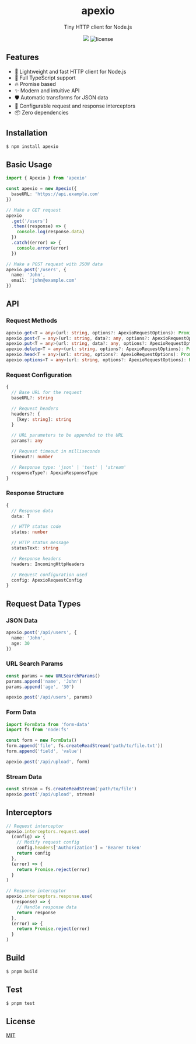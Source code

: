 <h1 align="center">apexio</h1>

<p align="center">Tiny HTTP client for Node.js</p>

<p align="center">
<img src="https://img.shields.io/npm/v/apexio?color=orange&label=version">
<img src="https://img.shields.io/github/license/alex8088/apexio?color=blue" alt="license" />
</p>

## Features

- 🚀 Lightweight and fast HTTP client for Node.js
- 💪 Full TypeScript support
- 🔥 Promise based
- ✨ Modern and intuitive API
- 🛡️ Automatic transforms for JSON data
- 🔌 Configurable request and response interceptors
- 📦 Zero dependencies

## Installation

```bash
$ npm install apexio
```

## Basic Usage

```typescript
import { Apexio } from 'apexio'

const apexio = new Apexio({
  baseURL: 'https://api.example.com'
})

// Make a GET request
apexio
  .get('/users')
  .then((response) => {
    console.log(response.data)
  })
  .catch((error) => {
    console.error(error)
  })

// Make a POST request with JSON data
apexio.post('/users', {
  name: 'John',
  email: 'john@example.com'
})
```

## API

### Request Methods

```typescript
apexio.get<T = any>(url: string, options?: ApexioRequestOptions): Promise<ApexioResponse<T>>
apexio.post<T = any>(url: string, data?: any, options?: ApexioRequestOptions): Promise<ApexioResponse<T>>
apexio.put<T = any>(url: string, data?: any, options?: ApexioRequestOptions): Promise<ApexioResponse<T>>
apexio.delete<T = any>(url: string, options?: ApexioRequestOptions): Promise<ApexioResponse<T>>
apexio.head<T = any>(url: string, options?: ApexioRequestOptions): Promise<ApexioResponse<T>>
apexio.options<T = any>(url: string, options?: ApexioRequestOptions): Promise<ApexioResponse<T>>
```

### Request Configuration

```typescript
{
  // Base URL for the request
  baseURL?: string

  // Request headers
  headers?: {
    [key: string]: string
  }

  // URL parameters to be appended to the URL
  params?: any

  // Request timeout in milliseconds
  timeout?: number

  // Response type: 'json' | 'text' | 'stream'
  responseType?: ApexioResponseType
}
```

### Response Structure

```typescript
{
  // Response data
  data: T

  // HTTP status code
  status: number

  // HTTP status message
  statusText: string

  // Response headers
  headers: IncomingHttpHeaders

  // Request configuration used
  config: ApexioRequestConfig
}
```

## Request Data Types

### JSON Data

```typescript
apexio.post('/api/users', {
  name: 'John',
  age: 30
})
```

### URL Search Params

```typescript
const params = new URLSearchParams()
params.append('name', 'John')
params.append('age', '30')

apexio.post('/api/users', params)
```

### Form Data

```typescript
import FormData from 'form-data'
import fs from 'node:fs'

const form = new FormData()
form.append('file', fs.createReadStream('path/to/file.txt'))
form.append('field', 'value')

apexio.post('/api/upload', form)
```

### Stream Data

```typescript
const stream = fs.createReadStream('path/to/file')
apexio.post('/api/upload', stream)
```

## Interceptors

```typescript
// Request interceptor
apexio.interceptors.request.use(
  (config) => {
    // Modify request config
    config.headers['Authorization'] = 'Bearer token'
    return config
  },
  (error) => {
    return Promise.reject(error)
  }
)

// Response interceptor
apexio.interceptors.response.use(
  (response) => {
    // Handle response data
    return response
  },
  (error) => {
    return Promise.reject(error)
  }
)
```

## Build

```sh
$ pnpm build
```

## Test

```sh
$ pnpm test
```

## License

[MIT](./LICENSE)
